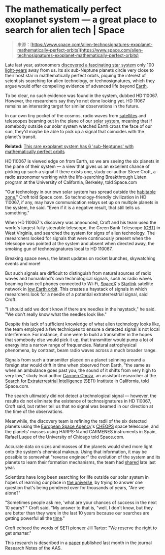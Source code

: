 <!--yml
category: 未分类
date: 2024-05-29 13:27:12
-->

# The mathematically perfect exoplanet system — a great place to search for alien tech | Space

> 来源：[https://www.space.com/alien-technosignatures-exoplanet-mathematically-perfect-orbits](https://www.space.com/alien-technosignatures-exoplanet-mathematically-perfect-orbits)

Late last year, astronomers [discovered a fascinating star system](https://www.space.com/six-sub-neptunes-found-100-light-years-from-earth) only 100 [light-years](https://www.space.com/light-year.html) away from us. Its six sub-Neptune planets circle very close to their host star in mathematically perfect orbits, piquing the interest of scientists searching for alien technology, or technosignatures, which they argue would offer compelling evidence of advanced life beyond [Earth](https://www.space.com/54-earth-history-composition-and-atmosphere.html).

To be clear, no such evidence was found in the system, dubbed HD 110067\. However, the researchers say they're not done looking yet. HD 11067 remains an interesting target for similar observations in the future. 

In our own tiny pocket of the cosmos, radio waves from [satellites](https://www.space.com/24839-satellites.html) and telescopes beaming out in the plane of our [solar system](https://www.space.com/16080-solar-system-planets.html), meaning that if somebody outside our solar system watched Earth cross the face of our sun, they'd maybe be able to pick up a signal that coincides with the planet's transit.  

**Related:** [This rare exoplanet system has 6 'sub-Neptunes' with mathematically perfect orbits](https://www.space.com/six-sub-neptunes-found-100-light-years-from-earth)

HD 110067 is viewed edge on from Earth, so we are seeing the six planets in the plane of their system — a view that gives us an excellent chance of picking up such a signal if there exists one, study co-author Steve Croft, a radio astronomer working with the life-searching Breakthrough Listen program at the University of California, Berkeley, told Space.com

"Our technology in our own solar system has spread outside the [habitable zone](https://www.space.com/goldilocks-zone-habitable-area-life)," Croft told Space.com. So technology-friendly civilization in HD 110067, if any, may have communication relays set up on multiple planets in the system, he said. "Even if it is a negative result, that still tells us something."

When HD 110067's discovery was announced, Croft and his team used the world's largest fully steerable telescope, the Green Bank Telescope ([GBT](https://www.space.com/green-bank-observatory.html)) in West Virginia, and searched the system for signs of alien technology. The researchers looked for signals that were continuously present when the telescope was pointed at the system and absent when directed away, the smoking gun of technosignatures local to HD 110067.

Breaking space news, the latest updates on rocket launches, skywatching events and more!

But such signals are difficult to distinguish from natural sources of radio waves and humankind's own technological signals, such as radio waves beaming from cell phones connected to Wi-Fi, [SpaceX](https://www.space.com/18853-spacex.html)'s [Starlink](https://www.space.com/spacex-starlink-satellites.html) satellite network in [low Earth orbit](https://www.space.com/low-earth-orbit). This creates a haystack of signals in which researchers look for a needle of a potential extraterrestrial signal, said Croft. 

"I should add we don't know if there are needles in the haystack," he said. "We don't really know what the needles look like."

Despite this lack of sufficient knowledge of what alien technology looks like, the team employed a few techniques to ensure a detected signal is not local interference. For instance, if one were to build a transmitter in the hopes that somebody else would pick it up, that transmitter would pump a lot of energy into a narrow range of frequencies. Natural astrophysical phenomena, by contrast, beam radio waves across a much broader range.

Signals from such a transmitter placed on a planet spinning around a foreign star would drift in time when observed from Earth, "the same as when an ambulance goes past you, the sound of it shifts from very high to very low," study lead author [Carmen Choza](https://www.linkedin.com/in/carmen-choza-28437422b/), an assistant researcher at the [Search for Extraterrestrial Intelligence](https://www.space.com/33626-search-for-extraterrestrial-intelligence.html) (SETI) Institute in California, told Space.com.

The search ultimately did not detect a technological signal — however, the results do not eliminate the existence of technosignatures in HD 110067, Croft said, but rather tell us that no signal was beamed in our direction at the time of the observations.

Meanwhile, the discovery team is refining the radii of the six detected planets using the [European Space Agency](https://www.space.com/22562-european-space-agency.html)'s [CHEOPS](https://www.space.com/36144-cheops-exoplanet-satellite.html) space telescope, and the planets' masses using HARPS-N and CARMENES instruments in Spain, Rafael Luque of the University of Chicago told Space.com.

Accurate data on sizes and masses of the planets would shed more light onto the system's chemical makeup. Using that information, it may be possible to somewhat "reverse engineer" the evolution of the system and its planets to learn their formation mechanisms, the team had [shared](https://www.space.com/six-sub-neptunes-found-100-light-years-from-earth) late last year.

Scientists have long been searching for life outside our solar system in hopes of learning our place in [the universe](https://www.space.com/52-the-expanding-universe-from-the-big-bang-to-today.html), by trying to answer one question that's being pondered over for thousands of years, "Are we alone?"

"Sometimes people ask me, 'what are your chances of success in the next 10 years?'" Croft said. "My answer to that is, "well, I don't know, but they are better than they were in the last 10 years because our searches are getting powerful all the [time](https://www.space.com/time-how-it-works)."

Croft echoed the words of SETI pioneer Jill Tarter: "We reserve the right to get smarter."

This research is described in a [paper](https://iopscience.iop.org/article/10.3847/2515-5172/ad235f) published last month in the journal Research Notes of the AAS.